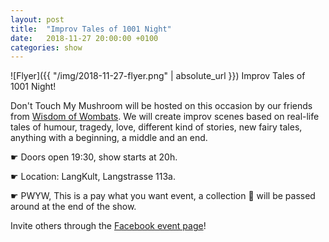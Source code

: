 ```yaml
---
layout: post
title:  "Improv Tales of 1001 Night"
date:   2018-11-27 20:00:00 +0100
categories: show
---
```

![Flyer]({{ "/img/2018-11-27-flyer.png" | absolute_url }})
Improv Tales of 1001 Night!

Don't Touch My Mushroom will be hosted on this occasion by our friends from [Wisdom of Wombats](https://wombats.ch). We will create improv scenes based on real-life tales of humour, tragedy, love, different kind of stories, new fairy tales, anything with a beginning, a middle and an end. 

☛  Doors open 19:30, show starts at 20h. 

☛  Location: LangKult, Langstrasse 113a.

☛  PWYW, This is a pay what you want event, a collection 🎩 will be passed around at the end of the show.

Invite others through the [Facebook event page](https://www.facebook.com/events/628596190870542/)!